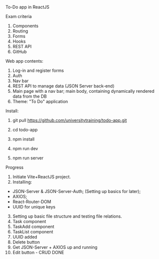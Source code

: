 To-Do app in ReactJS

Exam criteria

1. Components
2. Routing
3. Forms
4. Hooks
5. REST API
6. GitHub

Web app contents:

1. Log-in and register forms
2. Auth
3. Nav bar
4. REST API to manage data (JSON Server back-end)
5. Main page with a nav bar; main body, containing dynamically rendered data from the DB
6. Theme: "To Do" application

Install:

1. git pull https://github.com/universitytraining/todo-app.git

2. cd todo-app

3. npm install

4. npm run dev

5. npm run server


Progress
1. Initiate Vite+ReactJS project. 
2. Installing: 
- JSON-Server & JSON-Server-Auth; (Setting up basics for later); 
- AXIOS; 
- React-Router-DOM
- UUID for unique keys
3. Setting up basic file structure and testing file relations.
4. Task component
5. TaskAdd component
6. TaskList component
7. UUID added 
8. Delete button
9. Get JSON-Server + AXIOS up and running
10. Edit button - CRUD DONE